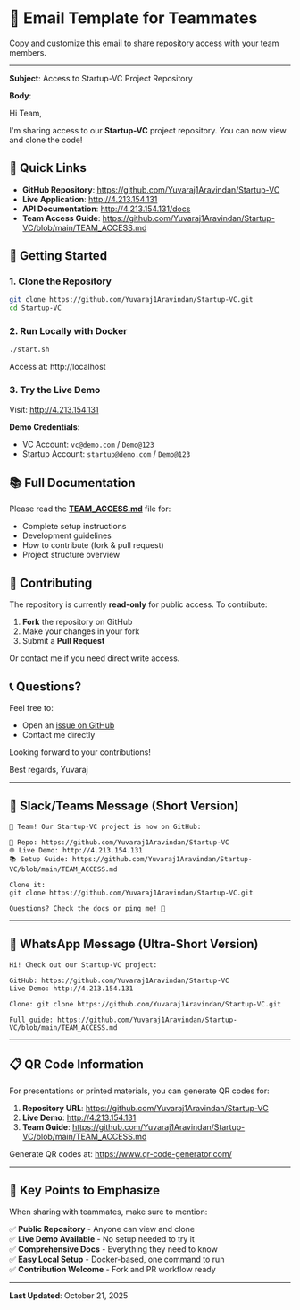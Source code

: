 # 📧 Email Template for Teammates

Copy and customize this email to share repository access with your team members.

---

**Subject**: Access to Startup-VC Project Repository

**Body**:

Hi Team,

I'm sharing access to our **Startup-VC** project repository. You can now view and clone the code!

## 🔗 Quick Links

- **GitHub Repository**: https://github.com/Yuvaraj1Aravindan/Startup-VC
- **Live Application**: http://4.213.154.131
- **API Documentation**: http://4.213.154.131/docs
- **Team Access Guide**: https://github.com/Yuvaraj1Aravindan/Startup-VC/blob/main/TEAM_ACCESS.md

## 🚀 Getting Started

### 1. Clone the Repository
```bash
git clone https://github.com/Yuvaraj1Aravindan/Startup-VC.git
cd Startup-VC
```

### 2. Run Locally with Docker
```bash
./start.sh
```

Access at: http://localhost

### 3. Try the Live Demo
Visit: http://4.213.154.131

**Demo Credentials**:
- VC Account: `vc@demo.com` / `Demo@123`
- Startup Account: `startup@demo.com` / `Demo@123`

## 📚 Full Documentation

Please read the **[TEAM_ACCESS.md](https://github.com/Yuvaraj1Aravindan/Startup-VC/blob/main/TEAM_ACCESS.md)** file for:
- Complete setup instructions
- Development guidelines
- How to contribute (fork & pull request)
- Project structure overview

## 🤝 Contributing

The repository is currently **read-only** for public access. To contribute:

1. **Fork** the repository on GitHub
2. Make your changes in your fork
3. Submit a **Pull Request**

Or contact me if you need direct write access.

## 📞 Questions?

Feel free to:
- Open an [issue on GitHub](https://github.com/Yuvaraj1Aravindan/Startup-VC/issues)
- Contact me directly

Looking forward to your contributions!

Best regards,
Yuvaraj

---

## 💬 Slack/Teams Message (Short Version)

```
👋 Team! Our Startup-VC project is now on GitHub:

🔗 Repo: https://github.com/Yuvaraj1Aravindan/Startup-VC
🌐 Live Demo: http://4.213.154.131
📚 Setup Guide: https://github.com/Yuvaraj1Aravindan/Startup-VC/blob/main/TEAM_ACCESS.md

Clone it:
git clone https://github.com/Yuvaraj1Aravindan/Startup-VC.git

Questions? Check the docs or ping me! 🚀
```

---

## 📱 WhatsApp Message (Ultra-Short Version)

```
Hi! Check out our Startup-VC project:

GitHub: https://github.com/Yuvaraj1Aravindan/Startup-VC
Live Demo: http://4.213.154.131

Clone: git clone https://github.com/Yuvaraj1Aravindan/Startup-VC.git

Full guide: https://github.com/Yuvaraj1Aravindan/Startup-VC/blob/main/TEAM_ACCESS.md
```

---

## 📋 QR Code Information

For presentations or printed materials, you can generate QR codes for:

1. **Repository URL**: https://github.com/Yuvaraj1Aravindan/Startup-VC
2. **Live Demo**: http://4.213.154.131
3. **Team Guide**: https://github.com/Yuvaraj1Aravindan/Startup-VC/blob/main/TEAM_ACCESS.md

Generate QR codes at: https://www.qr-code-generator.com/

---

## 🎯 Key Points to Emphasize

When sharing with teammates, make sure to mention:

✅ **Public Repository** - Anyone can view and clone  
✅ **Live Demo Available** - No setup needed to try it  
✅ **Comprehensive Docs** - Everything they need to know  
✅ **Easy Local Setup** - Docker-based, one command to run  
✅ **Contribution Welcome** - Fork and PR workflow ready  

---

**Last Updated**: October 21, 2025
